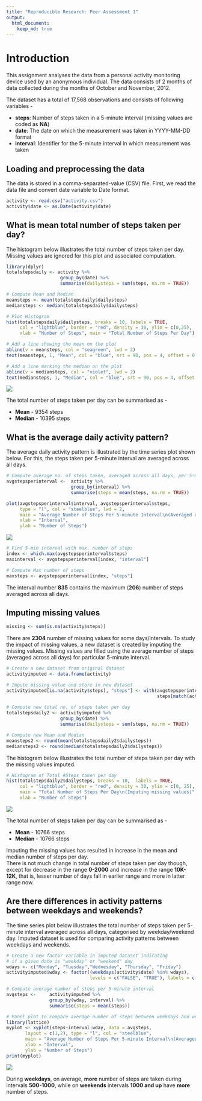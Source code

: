 ```yaml
---
title: "Reproducible Research: Peer Assessment 1"
output: 
  html_document:
    keep_md: true
---
```


# Introduction
This assignment analyses the data from a personal activity monitoring device used by an anonymous individual. The data consists of 2 months of data collected during the months of October and November, 2012.

The dataset has a total of 17,568 observations and consists of following variables - 

- **steps**: Number of steps taken in a 5-minute interval (missing values are coded as **NA**)
- **date**: The date on which the measurement was taken in YYYY-MM-DD format
- **interval**: Identifier for the 5-minute interval in which measurement was taken


## Loading and preprocessing the data
The data is stored in a comma-separated-value (CSV) file. First, we read the data file and convert date variable to Date format.


```r
activity <- read.csv("activity.csv")
activity$date <- as.Date(activity$date)
```

## What is mean total number of steps taken per day?
The histogram below illustrates the total number of steps taken per day. Missing values are ignored for this plot and associated computation.


```r
library(dplyr)
totalstepsdaily <- activity %>% 
                    group_by(date) %>% 
                    summarise(dailysteps = sum(steps, na.rm = TRUE))

# Compute Mean and Median
meansteps <- mean(totalstepsdaily$dailysteps)
mediansteps <- median(totalstepsdaily$dailysteps)

# Plot Histogram
hist(totalstepsdaily$dailysteps, breaks = 10, labels = TRUE,
     col = "lightblue", border = "red", density = 30, ylim = c(0,25),
     xlab = "Number of Steps", main = "Total Number of Steps Per Day")

# Add a line showing the mean on the plot
abline(v = meansteps, col = "seagreen", lwd = 2)
text(meansteps, 1, "Mean", col = "blue", srt = 90, pos = 4, offset = 0.5)

# Add a line marking the median on the plot
abline(v = mediansteps, col = "violet", lwd = 2)
text(mediansteps, 1, "Median", col = "blue", srt = 90, pos = 4, offset = 0.5)
```

![](PA1_template_files/figure-html/totalsteps-1.png)<!-- -->

The total number of steps taken per day can be summarised as -

* **Mean** - 9354 steps  
* **Median** - 10395 steps  

## What is the average daily activity pattern?
The average daily activity pattern is illustrated by the time series plot shown below. For this, the steps taken per 5-minute interval are averaged across all days.


```r
# Compute average no. of steps taken, averaged across all days, per 5-min interval
avgstepsperinterval <-  activity %>% 
                        group_by(interval) %>% 
                        summarise(steps = mean(steps, na.rm = TRUE))

plot(avgstepsperinterval$interval, avgstepsperinterval$steps, 
     type = "l", col = "steelblue", lwd = 2,
     main = "Average Number of Steps Per 5-minute Interval\n(Averaged across all days)",
     xlab = "Interval",
     ylab = "Number of Steps")
```

![](PA1_template_files/figure-html/dailypattern-1.png)<!-- -->

```r
# Find 5-min interval with max. number of steps
index <- which.max(avgstepsperinterval$steps)
maxinterval <- avgstepsperinterval[index, "interval"]

# Compute Max number of steps 
maxsteps <- avgstepsperinterval[index, "steps"]
```

The interval number **835** contains the maximum (**206**) number of steps averaged across all days.  

## Imputing missing values



```r
missing <- sum(is.na(activity$steps))
```
There are **2304** number of missing values for some days/intervals. To study the impact of missing values, a new dataset is created by imputing the missing values. Missing values are filled using the average number of steps (averaged across all days) for particular 5-minute interval.


```r
# Create a new dataset from original dataset
activityimputed <- data.frame(activity)

# Impute missing value and store in new dataset
activityimputed[is.na(activity$steps), "steps"] <- with(avgstepsperinterval, 
                                                        steps[match(activity[is.na(activity$steps), 
                                                                             "interval"], interval)])
# Compute new total no. of steps taken per day 
totalstepsdaily2 <- activityimputed %>% 
                    group_by(date) %>% 
                    summarise(dailysteps = sum(steps, na.rm = TRUE))

# Compute new Mean and Median
meansteps2 <- round(mean(totalstepsdaily2$dailysteps))
mediansteps2 <- round(median(totalstepsdaily2$dailysteps))
```

The histogram below illustrates the total number of steps taken per day with the missing values imputed.


```r
# Histogram of Total #Steps taken per day
hist(totalstepsdaily2$dailysteps, breaks = 10,  labels = TRUE,
     col = "lightblue", border = "red", density = 30, ylim = c(0, 25),
     main = "Total Number of Steps Per Day\n(Imputing missing values)",
     xlab = "Number of Steps")
```

![](PA1_template_files/figure-html/imputedhistogram-1.png)<!-- -->

The total number of steps taken per day can be summarised as -

* **Mean** - 10766 steps  
* **Median** - 10766 steps  

Imputing the missing values has resulted in increase in the mean and median number of steps per day.  
There is not much change in total number of steps taken per day though, except for decrease in the range  **0-2000** and increase in the range **10K-12K**, that is, lesser number of days fall in earlier range and more in latter range now. 

## Are there differences in activity patterns between weekdays and weekends?
The time series plot below illustrates the total number of steps taken per 5-minute interval averaged across all days, categorised by weekday/weekend day. Imputed dataset is used for comparing activity patterns between weekdays and weekends. 


```r
# Create a new factor variable in imputed dataset indicating 
# if a given date is "weekday" or "weekend" day
wdays <- c("Monday", "Tuesday","Wednesday", "Thursday", "Friday")
activityimputed$wday <- factor((weekdays(activity$date) %in% wdays), 
                               levels = c("FALSE", "TRUE"), labels = c("weekend", "weekday"))

# Compute average number of steps per 5-minute interval
avgsteps <-     activityimputed %>% 
                group_by(wday, interval) %>% 
                summarise(steps = mean(steps))

# Panel plot to compare average number of steps between weekdays and weekends
library(lattice)
myplot <- xyplot(steps~interval|wday, data = avgsteps, 
       layout = c(1,2), type = "l", col = "steelblue",
       main = "Average Number of Steps Per 5-minute Interval\n(Averaged across weekday/weekend days)",
       xlab = "Interval",
       ylab = "Number of Steps")
print(myplot)
```

![](PA1_template_files/figure-html/panelplot-1.png)<!-- -->

During **weekdays**, on average, **more** number of steps are taken during intervals **500-1000**, while on **weekends** intervals **1000 and up** have **more** number of steps.
